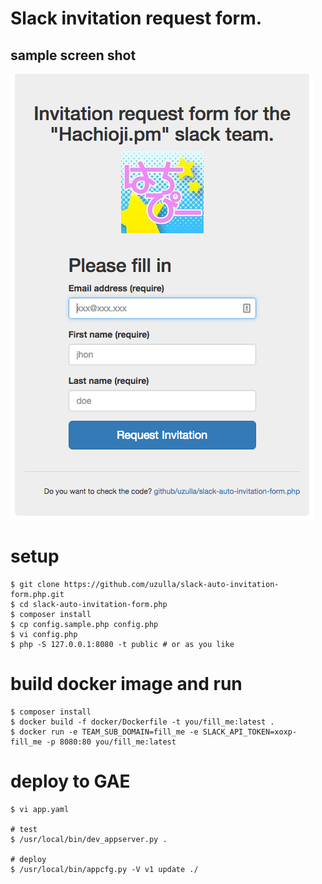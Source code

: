 # Slack invitation request form.

## sample screen shot

![sample screen shot](sample_ss.png)

# setup

```
$ git clone https://github.com/uzulla/slack-auto-invitation-form.php.git
$ cd slack-auto-invitation-form.php
$ composer install
$ cp config.sample.php config.php
$ vi config.php
$ php -S 127.0.0.1:8080 -t public # or as you like
```

# build docker image and run

```
$ composer install
$ docker build -f docker/Dockerfile -t you/fill_me:latest .
$ docker run -e TEAM_SUB_DOMAIN=fill_me -e SLACK_API_TOKEN=xoxp-fill_me -p 8080:80 you/fill_me:latest
```

# deploy to GAE

```
$ vi app.yaml

# test
$ /usr/local/bin/dev_appserver.py .

# deploy
$ /usr/local/bin/appcfg.py -V v1 update ./
```

